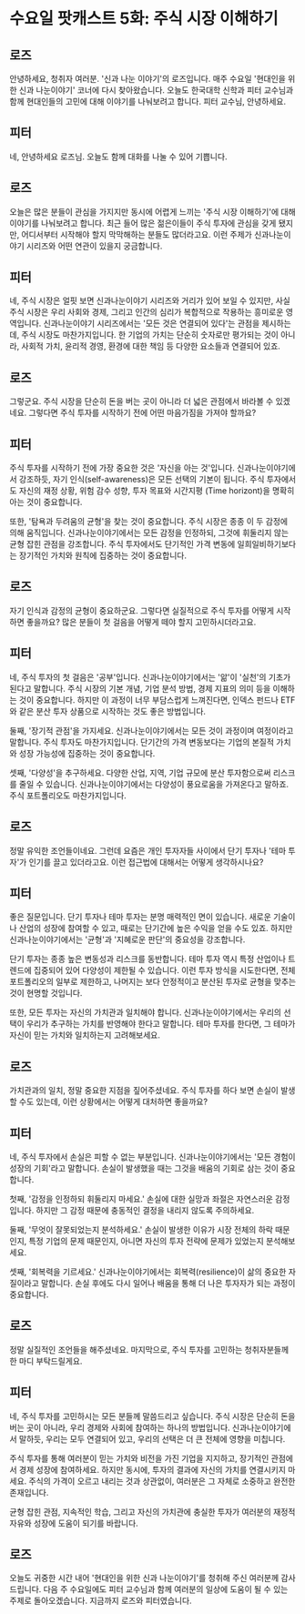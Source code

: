 # 수요일 팟캐스트 5화: 주식 시장 이해하기

## 로즈
안녕하세요, 청취자 여러분. '신과 나눈 이야기'의 로즈입니다. 매주 수요일 '현대인을 위한 신과 나눈이야기' 코너에 다시 찾아왔습니다. 오늘도 한국대학 신학과 피터 교수님과 함께 현대인들의 고민에 대해 이야기를 나눠보려고 합니다. 피터 교수님, 안녕하세요.

## 피터
네, 안녕하세요 로즈님. 오늘도 함께 대화를 나눌 수 있어 기쁩니다.

## 로즈
오늘은 많은 분들이 관심을 가지지만 동시에 어렵게 느끼는 '주식 시장 이해하기'에 대해 이야기를 나눠보려고 합니다. 최근 들어 많은 젊은이들이 주식 투자에 관심을 갖게 됐지만, 어디서부터 시작해야 할지 막막해하는 분들도 많더라고요. 이런 주제가 신과나눈이야기 시리즈와 어떤 연관이 있을지 궁금합니다.

## 피터
네, 주식 시장은 얼핏 보면 신과나눈이야기 시리즈와 거리가 있어 보일 수 있지만, 사실 주식 시장은 우리 사회와 경제, 그리고 인간의 심리가 복합적으로 작용하는 흥미로운 영역입니다. 신과나눈이야기 시리즈에서는 '모든 것은 연결되어 있다'는 관점을 제시하는데, 주식 시장도 마찬가지입니다. 한 기업의 가치는 단순히 숫자로만 평가되는 것이 아니라, 사회적 가치, 윤리적 경영, 환경에 대한 책임 등 다양한 요소들과 연결되어 있죠.

## 로즈
그렇군요. 주식 시장을 단순히 돈을 버는 곳이 아니라 더 넓은 관점에서 바라볼 수 있겠네요. 그렇다면 주식 투자를 시작하기 전에 어떤 마음가짐을 가져야 할까요?

## 피터
주식 투자를 시작하기 전에 가장 중요한 것은 '자신을 아는 것'입니다. 신과나눈이야기에서 강조하듯, 자기 인식(self-awareness)은 모든 선택의 기본이 됩니다. 주식 투자에서도 자신의 재정 상황, 위험 감수 성향, 투자 목표와 시간지평 (Time horizont)을 명확히 아는 것이 중요합니다.

또한, '탐욕과 두려움의 균형'을 찾는 것이 중요합니다. 주식 시장은 종종 이 두 감정에 의해 움직입니다. 신과나눈이야기에서는 모든 감정을 인정하되, 그것에 휘둘리지 않는 균형 잡힌 관점을 강조합니다. 주식 투자에서도 단기적인 가격 변동에 일희일비하기보다는 장기적인 가치와 원칙에 집중하는 것이 중요합니다.

## 로즈
자기 인식과 감정의 균형이 중요하군요. 그렇다면 실질적으로 주식 투자를 어떻게 시작하면 좋을까요? 많은 분들이 첫 걸음을 어떻게 떼야 할지 고민하시더라고요.

## 피터
네, 주식 투자의 첫 걸음은 '공부'입니다. 신과나눈이야기에서는 '앎'이 '실천'의 기초가 된다고 말합니다. 주식 시장의 기본 개념, 기업 분석 방법, 경제 지표의 의미 등을 이해하는 것이 중요합니다. 하지만 이 과정이 너무 부담스럽게 느껴진다면, 인덱스 펀드나 ETF와 같은 분산 투자 상품으로 시작하는 것도 좋은 방법입니다.

둘째, '장기적 관점'을 가지세요. 신과나눈이야기에서는 모든 것이 과정이며 여정이라고 말합니다. 주식 투자도 마찬가지입니다. 단기간의 가격 변동보다는 기업의 본질적 가치와 성장 가능성에 집중하는 것이 중요합니다.

셋째, '다양성'을 추구하세요. 다양한 산업, 지역, 기업 규모에 분산 투자함으로써 리스크를 줄일 수 있습니다. 신과나눈이야기에서는 다양성이 풍요로움을 가져온다고 말하죠. 주식 포트폴리오도 마찬가지입니다.

## 로즈
정말 유익한 조언들이네요. 그런데 요즘은 개인 투자자들 사이에서 단기 투자나 '테마 투자'가 인기를 끌고 있더라고요. 이런 접근법에 대해서는 어떻게 생각하시나요?

## 피터
좋은 질문입니다. 단기 투자나 테마 투자는 분명 매력적인 면이 있습니다. 새로운 기술이나 산업의 성장에 참여할 수 있고, 때로는 단기간에 높은 수익을 얻을 수도 있죠. 하지만 신과나눈이야기에서는 '균형'과 '지혜로운 판단'의 중요성을 강조합니다.

단기 투자는 종종 높은 변동성과 리스크를 동반합니다. 테마 투자 역시 특정 산업이나 트렌드에 집중되어 있어 다양성이 제한될 수 있습니다. 이런 투자 방식을 시도한다면, 전체 포트폴리오의 일부로 제한하고, 나머지는 보다 안정적이고 분산된 투자로 균형을 맞추는 것이 현명할 것입니다.

또한, 모든 투자는 자신의 가치관과 일치해야 합니다. 신과나눈이야기에서는 우리의 선택이 우리가 추구하는 가치를 반영해야 한다고 말합니다. 테마 투자를 한다면, 그 테마가 자신이 믿는 가치와 일치하는지 고려해보세요.

## 로즈
가치관과의 일치, 정말 중요한 지점을 짚어주셨네요. 주식 투자를 하다 보면 손실이 발생할 수도 있는데, 이런 상황에서는 어떻게 대처하면 좋을까요?

## 피터
네, 주식 투자에서 손실은 피할 수 없는 부분입니다. 신과나눈이야기에서는 '모든 경험이 성장의 기회'라고 말합니다. 손실이 발생했을 때는 그것을 배움의 기회로 삼는 것이 중요합니다.

첫째, '감정을 인정하되 휘둘리지 마세요.' 손실에 대한 실망과 좌절은 자연스러운 감정입니다. 하지만 그 감정 때문에 충동적인 결정을 내리지 않도록 주의하세요.

둘째, '무엇이 잘못되었는지 분석하세요.' 손실이 발생한 이유가 시장 전체의 하락 때문인지, 특정 기업의 문제 때문인지, 아니면 자신의 투자 전략에 문제가 있었는지 분석해보세요.

셋째, '회복력을 기르세요.' 신과나눈이야기에서는 회복력(resilience)이 삶의 중요한 자질이라고 말합니다. 손실 후에도 다시 일어나 배움을 통해 더 나은 투자자가 되는 과정이 중요합니다.

## 로즈
정말 실질적인 조언들을 해주셨네요. 마지막으로, 주식 투자를 고민하는 청취자분들께 한 마디 부탁드릴게요.

## 피터
네, 주식 투자를 고민하시는 모든 분들께 말씀드리고 싶습니다. 주식 시장은 단순히 돈을 버는 곳이 아니라, 우리 경제와 사회에 참여하는 하나의 방법입니다. 신과나눈이야기에서 말하듯, 우리는 모두 연결되어 있고, 우리의 선택은 더 큰 전체에 영향을 미칩니다.

주식 투자를 통해 여러분이 믿는 가치와 비전을 가진 기업을 지지하고, 장기적인 관점에서 경제 성장에 참여하세요. 하지만 동시에, 투자의 결과에 자신의 가치를 연결시키지 마세요. 주식의 가격이 오르고 내리는 것과 상관없이, 여러분은 그 자체로 소중하고 완전한 존재입니다.

균형 잡힌 관점, 지속적인 학습, 그리고 자신의 가치관에 충실한 투자가 여러분의 재정적 자유와 성장에 도움이 되기를 바랍니다.

## 로즈
오늘도 귀중한 시간 내어 '현대인을 위한 신과 나눈이야기'를 청취해 주신 여러분께 감사드립니다. 다음 주 수요일에도 피터 교수님과 함께 여러분의 일상에 도움이 될 수 있는 주제로 돌아오겠습니다. 지금까지 로즈와 피터였습니다. 